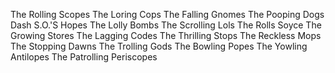 The Rolling Scopes
The Loring Cops
The Falling Gnomes
The Pooping Dogs
Dash S.O.'S Hopes
The Lolly Bombs
The Scrolling Lols
The Rolls Soyce
The Growing Stores
The Lagging Codes
The Thrilling Stops
The Reckless Mops
The Stopping Dawns
The Trolling Gods
The Bowling Popes
The Yowling Antilopes
The Patrolling Periscopes
